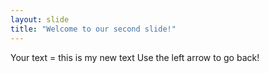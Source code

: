 ```yaml
---
layout: slide
title: "Welcome to our second slide!"
---
```

Your text = this is my new text
Use the left arrow to go back!
